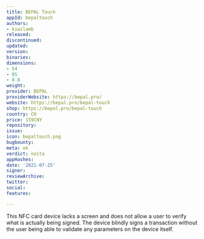 ```yaml
---
title: BEPAL Touch
appId: bepaltouch
authors:
- kiwilamb
released: 
discontinued: 
updated: 
version: 
binaries: 
dimensions:
- 54
- 85
- 0.8
weight: 
provider: BEPAL
providerWebsite: https://bepal.pro/
website: https://bepal.pro/bepal-touch
shop: https://bepal.pro/bepal-touch
country: CH
price: 159CNY
repository: 
issue: 
icon: bepaltouch.png
bugbounty: 
meta: ok
verdict: noita
appHashes: 
date: '2021-07-25'
signer: 
reviewArchive: 
twitter: 
social: 
features: 

---
```


This NFC card device lacks a screen and does not allow a user to verify what is actually being signed. The device blindly signs a transaction without the user being able to validate any parameters on the device itself.